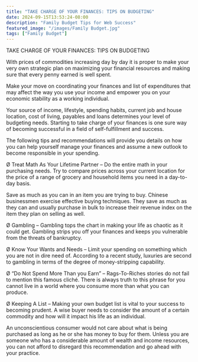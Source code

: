 ```yaml
---
title: "TAKE CHARGE OF YOUR FINANCES: TIPS ON BUDGETING"
date: 2024-09-15T13:53:24-08:00
description: "Family Budget Tips for Web Success"
featured_image: "/images/Family Budget.jpg"
tags: ["Family Budget"]
---
```


TAKE CHARGE OF YOUR FINANCES: TIPS ON BUDGETING  

With prices of commodities increasing day by day it is proper to make your very own strategic plan on maximizing your financial resources and making sure that every penny earned is well spent. 

Make your move on coordinating your finances and list of expenditures that may affect the way you use your income and empower you on your economic stability as a working individual. 

Your source of income, lifestyle, spending habits, current job and house location, cost of living, payables and loans determines your level of budgeting needs. Starting to take charge of your finances is one sure way of becoming successful in a field of self-fulfillment and success. 

The following tips and recommendations will provide you details on how you can help yourself manage your finances and assume a new outlook to become responsible in your spending. 

Ø	Treat Math As Your Lifetime Partner – Do the entire math in your purchasing needs. Try to compare prices across your current location for the price of a range of grocery and household items you need in a day-to-day basis.

Save as much as you can in an item you are trying to buy. Chinese businessmen exercise effective buying techniques. They save as much as they can and usually purchase in bulk to increase their revenue index on the item they plan on selling as well. 

Ø	Gambling – Gambling tops the chart in making your life as chaotic as it could get. Gambling strips you off your finances and keeps you vulnerable from the threats of bankruptcy. 

Ø	Know Your Wants and Needs – Limit your spending on something which you are not in dire need of. According to a recent study, luxuries are second to gambling in terms of the degree of money-stripping capability. 

Ø	“Do Not Spend More Than you Earn” – Rags-To-Riches stories do not fail to mention this famous cliché. There is always truth to this phrase for you cannot live in a world where you consume more than what you can produce. 

Ø	Keeping A List – Making your own budget list is vital to your success to becoming prudent. A wise buyer needs to consider the amount of a certain commodity and how will it impact his life as an individual. 

An unconscientious consumer would not care about what is being purchased as long as he or she has money to buy for them. Unless you are someone who has a considerable amount of wealth and income resources, you can not afford to disregard this recommendation and go ahead with your practice. 







